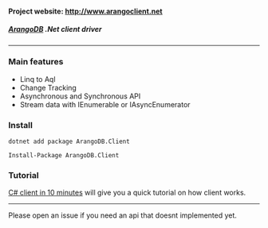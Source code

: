 
#### Project website: http://www.arangoclient.net

##### [ArangoDB](http://www.arangodb.net) .Net client driver 

<hr/>

### Main features
* Linq to Aql
* Change Tracking
* Asynchronous and Synchronous API
* Stream data with IEnumerable or IAsyncEnumerator 


### Install

```
dotnet add package ArangoDB.Client

Install-Package ArangoDB.Client
```

### Tutorial

[C# client in 10 minutes](https://github.com/ra0o0f/arangoclient.net/blob/next/docs/tutorial/csharp-in-10-minutes.md)
will give you a quick tutorial on how client works.

<hr />

Please open an issue if you need an api that doesnt implemented yet.
